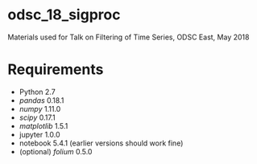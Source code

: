 # odsc_18_sigproc
Materials used for Talk on Filtering of Time Series, ODSC East, May 2018

# Requirements
* Python 2.7 
* *pandas* 0.18.1
* *numpy* 1.11.0
* *scipy* 0.17.1
* *matplotlib* 1.5.1
* jupyter 1.0.0
* notebook 5.4.1 (earlier versions should work fine)
* (optional) *folium* 0.5.0
